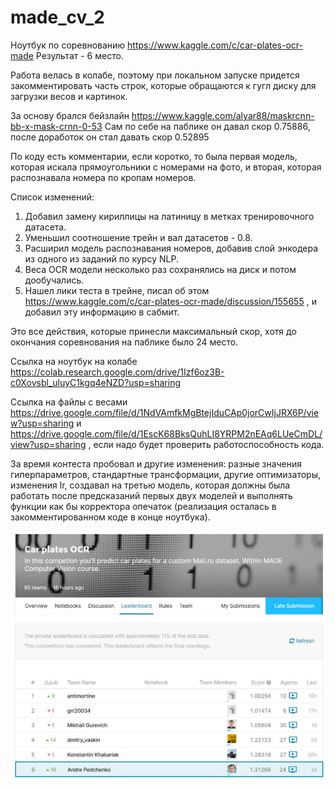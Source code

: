 # made_cv_2

Ноутбук по соревнованию https://www.kaggle.com/c/car-plates-ocr-made
Результат - 6 место.

Работа велась в колабе, поэтому при локальном запуске придется закомментировать часть строк, которые обращаются к гугл диску для загрузки весов и картинок.

За основу брался бейзлайн https://www.kaggle.com/alyar88/maskrcnn-bb-x-mask-crnn-0-53
Сам по себе на паблике он давал скор 0.75886, после доработок он стал давать скор 0.52895

По коду есть комментарии, если коротко, то была первая модель, которая искала прямоугольники с номерами на фото, и вторая, которая распознавала номера по кропам номеров.

Список изменений:

1. Добавил замену кириллицы на латиницу в метках тренировочного датасета.
2. Уменьшил соотношение трейн и вал датасетов - 0.8.
3. Расширил модель распознавания номеров, добавив слой энкодера из одного из заданий по курсу NLP.
4. Веса OCR модели несколько раз сохранялись на диск и потом дообучались.
5. Нашел лики теста в трейне, писал об этом https://www.kaggle.com/c/car-plates-ocr-made/discussion/155655 , и добавил эту информацию в сабмит.

Это все действия, которые принесли максимальный скор, хотя до окончания соревнования на паблике было 24 место.

Ссылка на ноутбук на колабе https://colab.research.google.com/drive/1Izf6oz3B-c0Xovsbl_uluyC1kgq4eNZD?usp=sharing

Ссылка на файлы с весами https://drive.google.com/file/d/1NdVAmfkMgBtejIduCAp0jorCwIjJRX6P/view?usp=sharing и https://drive.google.com/file/d/1EscK68BksQuhLI8YRPM2nEAq6LUeCmDL/view?usp=sharing , если надо будет проверить работоспособность кода. 

За время контеста пробовал и другие изменения: разные значения гиперпараметров, стандартные трансформации, другие оптимизаторы, изменения lr, создавал на третью модель, которая должны была работать после предсказаний первых двух моделей и выполнять функции как бы корректора опечаток (реализация осталась в закомментированном коде в конце ноутбука).

![скрин1](https://github.com/andrecpc/made_cv_2/blob/master/%D0%A1%D0%BD%D0%B8%D0%BC%D0%BE%D0%BA_%D1%8D%D0%BA%D1%80%D0%B0%D0%BD%D0%B0_062220_052336_PM.jpg)
